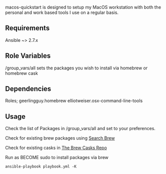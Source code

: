 macos-quickstart is designed to setup my MacOS workstation with both the personal and work based tools I use on a regular basis.

Requirements
------------

Ansible ~> 2.7.x

Role Variables
--------------

/group_vars/all sets the packages you wish to install via homebrew or homebrew cask


Dependencies
------------

Roles;
geerlingguy.homebrew
elliotweiser.osx-command-line-tools


Usage
------------

Check the list of Packages in /group_vars/all and set to your preferences.

Check for existing brew packages using [Search Brew](http://searchbrew.com/)

Check for existing casks in [The Brew Casks Repo](https://github.com/Homebrew/homebrew-cask/tree/master/Casks)

Run as BECOME sudo to install packages via brew

`ansible-playbook playbook.yml -K`
